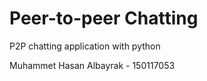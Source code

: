 # Peer-to-peer Chatting
 P2P chatting application with python

 Muhammet Hasan Albayrak - 150117053
    


